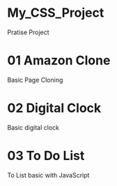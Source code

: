 # My_CSS_Project
Pratise Project
# 01 Amazon Clone
Basic Page Cloning 
# 02 Digital Clock 
Basic digital clock
# 03 To Do List 
To List basic with JavaScript
